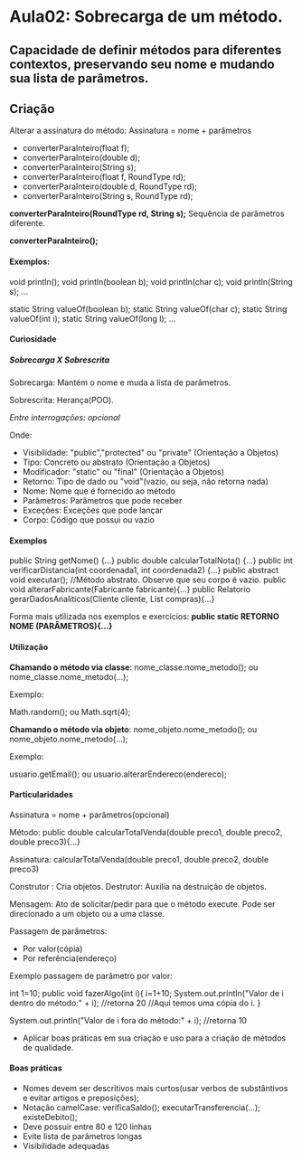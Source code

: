 # Aula02: Sobrecarga de um método.
## Capacidade de definir métodos para diferentes contextos, preservando seu nome e mudando sua lista de parâmetros.

## Criação

Alterar a assinatura do método:
Assinatura = nome + parâmetros

+ converterParaInteiro(float f);
+ converterParaInteiro(double d);
+ converterParaInteiro(String s);
+ converterParaInteiro(float f, RoundType rd);
+ converterParaInteiro(double d, RoundType rd);
+ converterParaInteiro(String s, RoundType rd);

**converterParaInteiro(RoundType rd, String s);**
Sequência de parâmetros diferente.

**converterParaInteiro();**

#### Exemplos:
void    println();
void    println(boolean b);
void    println(char c);
void    println(String s);
...

static String      valueOf(boolean b);
static String      valueOf(char c);
static String      valueOf(int i);
static String      valueOf(long l);
...

#### Curiosidade
##### Sobrecarga X Sobrescrita
 
Sobrecarga: Mantém o nome e muda a lista de parâmetros.

Sobrescrita: Herança(POO).



*Entre interrogações: opcional*

Onde:

+ Visibilidade: "public","protected" ou "private" (Orientação a Objetos)
+ Tipo: Concreto ou abstrato (Orientação a Objetos)
+ Modificador: "static" ou "final" (Orientação a Objetos)
+ Retorno: Tipo de dado ou "void"(vazio, ou seja, não retorna nada)
+ Nome: Nome que é fornecido ao método 
+ Parâmetros: Parâmetros que pode receber
+ Exceções: Exceções que pode lançar
+ Corpo: Código que possui ou vazio

#### Exemplos

public String getNome() {...}
public double calcularTotalNota() {...}
public int verificarDistancia(int coordenada1, int coordenada2) {...}
public abstract void executar(); //Método abstrato. Observe que seu corpo é vazio.
public void alterarFabricante(Fabricante fabricante){...}
public Relatorio gerarDadosAnaliticos(Cliente cliente, List<Compra> compras){...}

Forma mais utilizada nos exemplos e exercícios:
**public static RETORNO NOME (PARÂMETROS){...}**

#### Utilização

**Chamando o método via classe**:
nome_classe.nome_metodo(); ou nome_classe.nome_metodo(...);

Exemplo:

Math.random(); ou Math.sqrt(4);

**Chamando o método via objeto**:
nome_objeto.nome_metodo(); ou nome_objeto.nome_metodo(...);

Exemplo:

usuario.getEmail(); ou usuario.alterarEndereco(endereco);

#### Particularidades

Assinatura = nome + parâmetros(opcional)

Método: 
public double calcularTotalVenda(double preco1, double preco2, double preco3){...}

Assinatura:
calcularTotalVenda(double preco1, double preco2, double preco3)

Construtor : Cria objetos.
Destrutor: Auxilia na destruição de objetos.

Mensagem: 
Ato de solicitar/pedir para que o método execute. Pode ser direcionado a um objeto ou a uma classe.

Passagem de parâmetros:

+ Por valor(cópia)
+ Por referência(endereço)

Exemplo passagem de parâmetro por valor:

int 1=10;
public void fazerAlgo(int i){
	i=1+10;
	System.out.println("Valor de i dentro do método:" + i); //retorna 20
	//Aqui temos uma cópia do i.
}

System.out.println("Valor de i fora do método:" + i); //retorna 10

* Aplicar boas práticas em sua criação e uso para a criação de métodos de qualidade.

#### Boas práticas

+ Nomes devem ser descritivos mais curtos(usar verbos de substântivos e evitar artigos e preposições);
+ Notação camelCase:
verificaSaldo(); executarTransferencia(...); existeDebito();
+ Deve possuir entre 80 e 120 linhas 
+ Evite lista de parâmetros longas
+ Visibilidade adequadas

